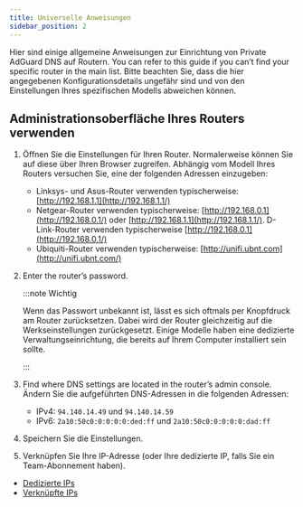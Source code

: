 ```yaml
---
title: Universelle Anweisungen
sidebar_position: 2
---
```


Hier sind einige allgemeine Anweisungen zur Einrichtung von Private AdGuard DNS auf Routern. You can refer to this guide if you can’t find your specific router in the main list. Bitte beachten Sie, dass die hier angegebenen Konfigurationsdetails ungefähr sind und von den Einstellungen Ihres spezifischen Modells abweichen können.

## Administrationsoberfläche Ihres Routers verwenden

1. Öffnen Sie die Einstellungen für Ihren Router. Normalerweise können Sie auf diese über Ihren Browser zugreifen. Abhängig vom Modell Ihres Routers versuchen Sie, eine der folgenden Adressen einzugeben:
    - Linksys- und Asus-Router verwenden typischerweise: [http://192.168.1.1](http://192.168.1.1/)
    - Netgear-Router verwenden typischerweise: [http://192.168.0.1](http://192.168.0.1/) oder [http://192.168.1.1](http://192.168.1.1/). D-Link-Router verwenden typischerweise [http://192.168.0.1](http://192.168.0.1/)
    - Ubiquiti-Router verwenden typischerweise: [http://unifi.ubnt.com](http://unifi.ubnt.com/)

2. Enter the router’s password.

    :::note Wichtig

    Wenn das Passwort unbekannt ist, lässt es sich oftmals per Knopfdruck am Router zurücksetzen. Dabei wird der Router gleichzeitig auf die Werkseinstellungen zurückgesetzt. Einige Modelle haben eine dedizierte Verwaltungseinrichtung, die bereits auf Ihrem Computer installiert sein sollte.

    :::

3. Find where DNS settings are located in the router’s admin console. Ändern Sie die aufgeführten DNS-Adressen in die folgenden Adressen:
    - IPv4: `94.140.14.49` und `94.140.14.59`
    - IPv6: `2a10:50c0:0:0:0:0:ded:ff` und `2a10:50c0:0:0:0:0:dad:ff`

4. Speichern Sie die Einstellungen.

5. Verknüpfen Sie Ihre IP-Adresse (oder Ihre dedizierte IP, falls Sie ein Team-Abonnement haben).

- [Dedizierte IPs](/private-dns/connect-devices/other-options/dedicated-ip.md)
- [Verknüpfte IPs](/private-dns/connect-devices/other-options/linked-ip.md)
